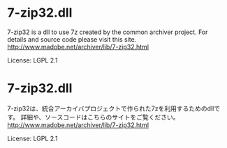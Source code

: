 7-zip32.dll
===
7-zip32 is a dll to use 7z created by the common archiver project.
For details and source code please visit this site.
http://www.madobe.net/archiver/lib/7-zip32.html

License: LGPL 2.1


7-zip32.dll
===
7-zip32は、統合アーカイバプロジェクトで作られた7zを利用するためのdllです。
詳細や、ソースコードはこちらのサイトをご覧ください。
http://www.madobe.net/archiver/lib/7-zip32.html

License: LGPL 2.1
